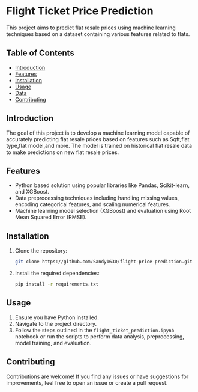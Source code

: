 # Flight Ticket Price Prediction

This project aims to predict flat resale prices using machine learning techniques based on a dataset containing various features related to flats.

## Table of Contents

- [Introduction](#introduction)
- [Features](#features)
- [Installation](#installation)
- [Usage](#usage)
- [Data](#data)
- [Contributing](#contributing)

## Introduction

The goal of this project is to develop a machine learning model capable of accurately predicting flat resale prices based on features such as Sqft,flat type,flat model,and more. The model is trained on historical flat resale data to make predictions on new flat resale prices.

## Features

- Python based solution using popular libraries like Pandas, Scikit-learn, and XGBoost.
- Data preprocessing techniques including handling missing values, encoding categorical features, and scaling numerical features.
- Machine learning model selection (XGBoost) and evaluation using Root Mean Squared Error (RMSE).

## Installation

1. Clone the repository:

    ```bash
    git clone https://github.com/Sandy1630/flight-price-prediction.git
    ```

2. Install the required dependencies:

    ```bash
    pip install -r requirements.txt
    ```

## Usage

1. Ensure you have Python installed.
2. Navigate to the project directory.
3. Follow the steps outlined in the `flight_ticket_prediction.ipynb` notebook or run the scripts to perform data analysis, preprocessing, model training, and evaluation.

## Contributing

Contributions are welcome! If you find any issues or have suggestions for improvements, feel free to open an issue or create a pull request.
